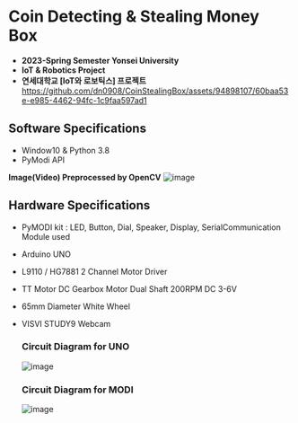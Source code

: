 # Coin Detecting & Stealing Money Box
  * **2023-Spring Semester Yonsei University**
  * **IoT & Robotics Project**
  * **연세대학교 [IoT와 로보틱스] 프로젝트**
   https://github.com/dn0908/CoinStealingBox/assets/94898107/60baa53e-e985-4462-94fc-1c9faa597ad1



## Software Specifications
  - Window10 & Python 3.8
  - PyModi API
 
  **Image(Video) Preprocessed by OpenCV**
  ![image](https://github.com/dn0908/CoinStealingBox/assets/94898107/6bee7946-5452-4a82-a377-77d363c31b0e)

## Hardware Specifications
- PyMODI kit : LED, Button, Dial, Speaker, Display, SerialCommunication Module used
- Arduino UNO
- L9110 / HG7881 2 Channel Motor Driver
- TT Motor DC Gearbox Motor Dual Shaft 200RPM DC 3-6V
- 65mm Diameter White Wheel
- VISVI STUDY9 Webcam
  
  ### Circuit Diagram for UNO
    ![image](https://github.com/dn0908/CoinStealingBox/assets/94898107/2c0b0ed1-2d21-4af3-8d55-aba2a4def061)

  ### Circuit Diagram for MODI
    ![image](https://github.com/dn0908/CoinStealingBox/assets/94898107/65a91ab4-e5b1-414c-b0a1-f0d146d108b4)



